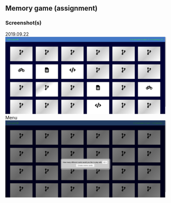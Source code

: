 ## Memory game (assignment)

### Screenshot(s)
2019.09.22
![Memo-game-page](/static/images/memo_game_screenshot_cards.png "Memo game screenshot - cards")
Menu
![Memo-game-page-menu](/static/images/memo_game_screenshot_menu.png "Memo game screenshot - menu")

